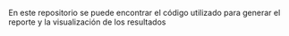 En este repositorio se puede encontrar el código utilizado para generar el reporte y la visualización de los resultados
